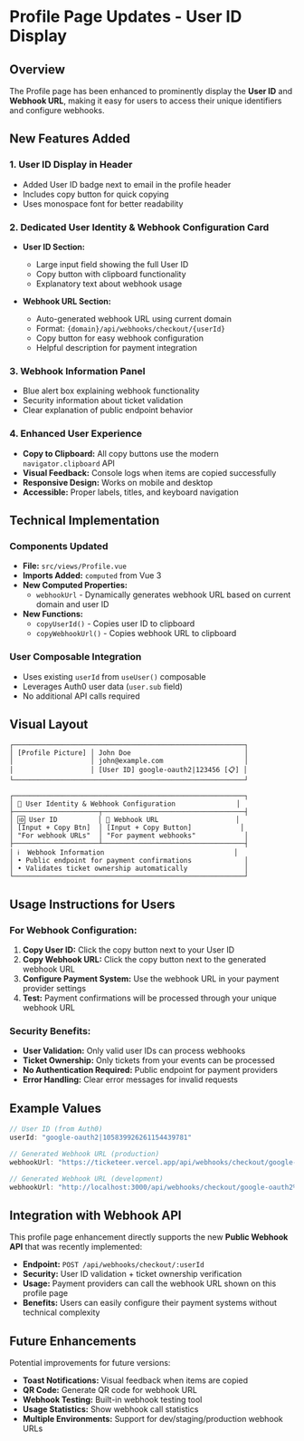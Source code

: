 # Profile Page Updates - User ID Display

## Overview

The Profile page has been enhanced to prominently display the **User ID** and **Webhook URL**, making it easy for users to access their unique identifiers and configure webhooks.

## New Features Added

### 1. **User ID Display in Header**
- Added User ID badge next to email in the profile header
- Includes copy button for quick copying
- Uses monospace font for better readability

### 2. **Dedicated User Identity & Webhook Configuration Card**
- **User ID Section:**
  - Large input field showing the full User ID
  - Copy button with clipboard functionality
  - Explanatory text about webhook usage

- **Webhook URL Section:**
  - Auto-generated webhook URL using current domain
  - Format: `{domain}/api/webhooks/checkout/{userId}`
  - Copy button for easy webhook configuration
  - Helpful description for payment integration

### 3. **Webhook Information Panel**
- Blue alert box explaining webhook functionality
- Security information about ticket validation
- Clear explanation of public endpoint behavior

### 4. **Enhanced User Experience**
- **Copy to Clipboard:** All copy buttons use the modern `navigator.clipboard` API
- **Visual Feedback:** Console logs when items are copied successfully
- **Responsive Design:** Works on mobile and desktop
- **Accessible:** Proper labels, titles, and keyboard navigation

## Technical Implementation

### Components Updated
- **File:** `src/views/Profile.vue`
- **Imports Added:** `computed` from Vue 3
- **New Computed Properties:**
  - `webhookUrl` - Dynamically generates webhook URL based on current domain and user ID
- **New Functions:**
  - `copyUserId()` - Copies user ID to clipboard
  - `copyWebhookUrl()` - Copies webhook URL to clipboard

### User Composable Integration
- Uses existing `userId` from `useUser()` composable
- Leverages Auth0 user data (`user.sub` field)
- No additional API calls required

## Visual Layout

```
┌─────────────────────────────────────────────────────────┐
│ [Profile Picture] │ John Doe                            │
│                   │ john@example.com                    │
│                   │ [User ID] google-oauth2|123456 [📋] │
└─────────────────────────────────────────────────────────┘

┌─────────────────────────────────────────────────────────┐
│ 👤 User Identity & Webhook Configuration               │
├─────────────────────┬───────────────────────────────────┤
│ 🆔 User ID          │ 🔗 Webhook URL                   │
│ [Input + Copy Btn]  │ [Input + Copy Button]            │
│ "For webhook URLs"  │ "For payment webhooks"            │
├─────────────────────┴───────────────────────────────────┤
│ ℹ️  Webhook Information                                │
│ • Public endpoint for payment confirmations             │
│ • Validates ticket ownership automatically              │
└─────────────────────────────────────────────────────────┘
```

## Usage Instructions for Users

### For Webhook Configuration:
1. **Copy User ID:** Click the copy button next to your User ID
2. **Copy Webhook URL:** Click the copy button next to the generated webhook URL
3. **Configure Payment System:** Use the webhook URL in your payment provider settings
4. **Test:** Payment confirmations will be processed through your unique webhook URL

### Security Benefits:
- **User Validation:** Only valid user IDs can process webhooks
- **Ticket Ownership:** Only tickets from your events can be processed
- **No Authentication Required:** Public endpoint for payment providers
- **Error Handling:** Clear error messages for invalid requests

## Example Values

```javascript
// User ID (from Auth0)
userId: "google-oauth2|105839926261154439781"

// Generated Webhook URL (production)
webhookUrl: "https://ticketeer.vercel.app/api/webhooks/checkout/google-oauth2%7C105839926261154439781"

// Generated Webhook URL (development)  
webhookUrl: "http://localhost:3000/api/webhooks/checkout/google-oauth2%7C105839926261154439781"
```

## Integration with Webhook API

This profile page enhancement directly supports the new **Public Webhook API** that was recently implemented:

- **Endpoint:** `POST /api/webhooks/checkout/:userId`
- **Security:** User ID validation + ticket ownership verification
- **Usage:** Payment providers can call the webhook URL shown on this profile page
- **Benefits:** Users can easily configure their payment systems without technical complexity

## Future Enhancements

Potential improvements for future versions:
- **Toast Notifications:** Visual feedback when items are copied
- **QR Code:** Generate QR code for webhook URL
- **Webhook Testing:** Built-in webhook testing tool
- **Usage Statistics:** Show webhook call statistics
- **Multiple Environments:** Support for dev/staging/production webhook URLs